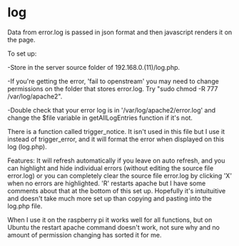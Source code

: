 # log

Data from error.log is passed in json format and then javascript renders it on the page.

To set up:

-Store in the server source folder of 192.168.0.(11)/log.php.

-If you're getting the error, 'fail to openstream' you may need to change permissions on the folder that stores error.log. Try "sudo chmod -R 777 /var/log/apache2".

-Double check that your error log is in '/var/log/apache2/error.log' and change the $file variable in getAllLogEntries function if it's not.

There is a function called trigger_notice. It isn't used in this file but I use it instead of trigger_error, and it will format the error when displayed on this log (log.php).

Features:
It will refresh automatically if you leave on auto refresh, and you can highlight and hide individual errors (without editing the source file error.log) or you can completely clear the source file error.log by clicking 'X' when no errors are highlighted. 'R' restarts apache but I have some comments about that at the bottom of this set up. Hopefully it's intuituitive and doesn't take much more set up than copying and pasting into the log.php file.

When I use it on the raspberry pi it works well for all functions, but on Ubuntu the restart apache command doesn't work, not sure why and no amount of permission changing has sorted it for me.
